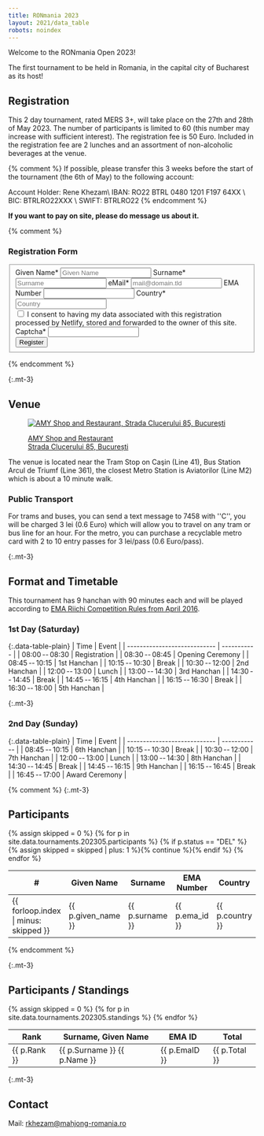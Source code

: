 ```yaml
---
title: RONmania 2023
layout: 2021/data_table
robots: noindex
---
```

Welcome to the RONmania Open 2023!

The first tournament to be held in Romania, in the capital city of Bucharest as its host!

## Registration

This 2 day tournament, rated MERS 3+, will take place on the 27th and 28th of May 2023.
The number of participants is limited to 60 (this number may increase with sufficient interest).
The registration fee is 50 Euro. Included in the registration fee are 2 lunches and an assortment of non-alcoholic beverages at the venue.

{% comment %}
If possible, please transfer this 3 weeks before the start of the tournament (the 6th of May) to the following account:

Account Holder: Rene Khezam\\
IBAN: RO22 BTRL 0480 1201 F197 64XX \\
BIC: BTRLRO22XXX \\
SWIFT: BTRLRO22
{% endcomment %}

**If you want to pay on site, please do message us about it.**

{% comment %}
### Registration Form

<form name="Registration" method="POST" action="/thanks-for-registering/" id="contactform" class="form-horizontal" data-netlify="true" netlify-honeypot="captcha">
  <fieldset id="contact">
    <div>
      <label for="given_name">Given Name*</label>
      <input type="given_name" name="given_name" id="given_name" placeholder="Given Name" aria-required="true" required="true" />
      <label for="surname">Surname*</label>
      <input type="text" name="surname" id="surname" placeholder="Surname" aria-required="true" required="true" />
      <label for="email">eMail*</label>
      <input type="email" name="email" id="email" placeholder="mail@domain.tld" aria-required="true" required="true" />
      <label for="ema_id">EMA Number</label>
      <input type="text" name="ema_id" id="ema_id" placeholder="" />
      <label for="country">Country*</label>
      <input name="text" id="country" placeholder="Country" aria-required="true" required="true">
    </div>
    <div class="row mx-2">
      <input type="checkbox" name="accept-policy" id="accept-policy" aria-required="true" required="true" class="col-auto mt-2">
      <label for="accept-policy" class="col">
         I consent to having my data associated with this registration processed by Netlify, stored and forwarded to the owner of this site.
      </label>
    </div>
    <div class="d-none">
      <input name="lang" type="hidden" value="{{ page.lang }}" />
      <label for="captcha">Captcha*</label>
      <input name="captcha" type="text" />
    </div>
    <div>
      <button type="sumbit" id="registrationbutton" class="btn btn-primary btn-block">Register</button>
    </div>
  </fieldset>
</form>

{% endcomment %}

{:.mt-3}
## Venue

<figure>

<a href="https://www.google.com/maps/place/AMY+Shop+Tobacco+Shop/@44.465086,26.0704614,17z/data=!4m6!3m5!1s0x40b203b4364923db:0x56792edac4e90d44!8m2!3d44.4644937!4d26.0764006!16s%2Fg%2F11jggbp0_l"><img src="/images/map.png" alt="AMY Shop and Restaurant, Strada Clucerului 85, București"></a>

<figcaption><a href="https://www.google.com/maps/place/AMY+Shop+Tobacco+Shop/@44.465086,26.0704614,17z/data=!4m6!3m5!1s0x40b203b4364923db:0x56792edac4e90d44!8m2!3d44.4644937!4d26.0764006!16s%2Fg%2F11jggbp0_l">AMY Shop and Restaurant<br>
Strada Clucerului 85, București</a>
</figcaption>
</figure>

The venue is located near the Tram Stop on Caşin (Line 41), Bus Station Arcul de Triumf (Line 361), the closest Metro Station is Aviatorilor (Line M2) which is about a 10 minute walk.

### Public Transport

For trams and buses, you can send a text message to 7458 with ''C'', you will be charged 3 lei (0.6 Euro) which will allow you to travel on any tram or bus line for an hour.
For the metro, you can purchase a recyclable metro card with 2 to 10 entry passes for 3 lei/pass (0.6 Euro/pass).


{:.mt-3}
## Format and Timetable

This tournament has 9 hanchan with 90 minutes each and will be played according to [EMA Riichi Competition Rules from April 2016](http://mahjong-europe.org/portal/images/docs/Riichi-rules-2016-EN.pdf).

### 1st Day (Saturday)

{:.data-table-plain}
| Time                         | Event       |
| ---------------------------- | ----------- |
| 08:00&#x202f;--&#x202f;08:30 | Registration |
| 08:30&#x202f;--&#x202f;08:45 | Opening Ceremony |
| 08:45&#x202f;--&#x202f;10:15 | 1st Hanchan  |
| 10:15&#x202f;--&#x202f;10:30 | Break       |
| 10:30&#x202f;--&#x202f;12:00 | 2nd Hanchan  |
| 12:00&#x202f;--&#x202f;13:00 | Lunch |
| 13:00&#x202f;--&#x202f;14:30 | 3rd Hanchan  |
| 14:30&#x202f;--&#x202f;14:45 | Break       |
| 14:45&#x202f;--&#x202f;16:15 | 4th Hanchan  |
| 16:15&#x202f;--&#x202f;16:30 | Break       |
| 16:30&#x202f;--&#x202f;18:00 | 5th Hanchan  |

{:.mt-3}
### 2nd Day (Sunday)

{:.data-table-plain}
| Time                        | Event        |
| ---------------------------- | ------------ |
| 08:45&#x202f;--&#x202f;10:15 | 6th Hanchan  |
| 10:15&#x202f;--&#x202f;10:30 | Break       |
| 10:30&#x202f;--&#x202f;12:00 | 7th Hanchan  |
| 12:00&#x202f;--&#x202f;13:00 | Lunch |
| 13:00&#x202f;--&#x202f;14:30 | 8th Hanchan  |
| 14:30&#x202f;--&#x202f;14:45 | Break       |
| 14:45&#x202f;--&#x202f;16:15 | 9th Hanchan  |
| 16:15&#x202f;--&#x202f;16:45 | Break       |
| 16:45&#x202f;--&#x202f;17:00 | Award Ceremony |

{% comment %}
{:.mt-3}
## Participants

<table class="data-table">
<thead>
<tr>
<th>#</th>
<th>Given Name</th>
<th>Surname</th>
<th>EMA Number</th>
<th>Country</th>
<th>Status</th>
</tr>
</thead>
<tbody>
{% assign skipped = 0 %}
{% for p in site.data.tournaments.202305.participants %}
{% if p.status == "DEL" %}{% assign skipped = skipped | plus: 1 %}{% continue %}{% endif %}
<tr>
<td>{{ forloop.index | minus: skipped }}</td>
<td>{{ p.given_name }}</td>
<td>{{ p.surname }}</td>
<td>{{ p.ema_id }}</td>
<td>{{ p.country }}</td>
<td>{{ p.status }}</td>
</tr>
{% endfor %}
</tbody>
</table>
{% endcomment %}

{:.mt-3}
## Participants / Standings

<table class="data-table">
<thead>
<tr>
<th>Rank</th>
<th>Surname, Given Name</th>
<th>EMA ID</th>
<th>Total</th>
</tr>
</thead>
<tbody>
{% assign skipped = 0 %}
{% for p in site.data.tournaments.202305.standings %}
<tr>
<td>{{ p.Rank }}</td>
<td>{{ p.Surname }} {{ p.Name }}</td>
<td>{{ p.EmaID }}</td>
<td>{{ p.Total }}</td>
</tr>
{% endfor %}
</tbody>
</table>

{:.mt-3}
## Contact

Mail: rkhezam@mahjong-romania.ro
